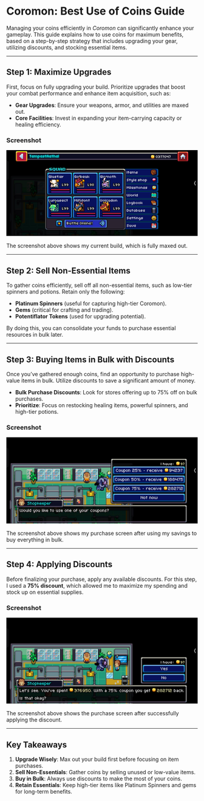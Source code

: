 # **Coromon: Best Use of Coins Guide**

Managing your coins efficiently in *Coromon* can significantly enhance your gameplay. This guide explains how to use coins for maximum benefits, based on a step-by-step strategy that includes upgrading your gear, utilizing discounts, and stocking essential items.

---

## **Step 1: Maximize Upgrades**

First, focus on fully upgrading your build. Prioritize upgrades that boost your combat performance and enhance item acquisition, such as:

- **Gear Upgrades**: Ensure your weapons, armor, and utilities are maxed out.
- **Core Facilities**: Invest in expanding your item-carrying capacity or healing efficiency.

### **Screenshot**
![Max Upgraded Build](images/coromon_menu.jpeg)

The screenshot above shows my current build, which is fully maxed out.

---

## **Step 2: Sell Non-Essential Items**

To gather coins efficiently, sell off all non-essential items, such as low-tier spinners and potions. Retain only the following:

- **Platinum Spinners** (useful for capturing high-tier Coromon).
- **Gems** (critical for crafting and trading).
- **Potentiflator Tokens** (used for upgrading potential).

By doing this, you can consolidate your funds to purchase essential resources in bulk later.

---

## **Step 3: Buying Items in Bulk with Discounts**

Once you’ve gathered enough coins, find an opportunity to purchase high-value items in bulk. Utilize discounts to save a significant amount of money.

- **Bulk Purchase Discounts**: Look for stores offering up to 75% off on bulk purchases.
- **Prioritize**: Focus on restocking healing items, powerful spinners, and high-tier potions.

### **Screenshot**
![Items Purchased in Bulk](images/coromon_choose.jpeg)

The screenshot above shows my purchase screen after using my savings to buy everything in bulk.

---

## **Step 4: Applying Discounts**

Before finalizing your purchase, apply any available discounts. For this step, I used a **75% discount**, which allowed me to maximize my spending and stock up on essential supplies.

### **Screenshot**
![Discount Accepted](images/coromon_accept.jpeg)

The screenshot above shows the purchase screen after successfully applying the discount.

---

## **Key Takeaways**

1. **Upgrade Wisely**: Max out your build first before focusing on item purchases.
2. **Sell Non-Essentials**: Gather coins by selling unused or low-value items.
3. **Buy in Bulk**: Always use discounts to make the most of your coins.
4. **Retain Essentials**: Keep high-tier items like Platinum Spinners and gems for long-term benefits.
